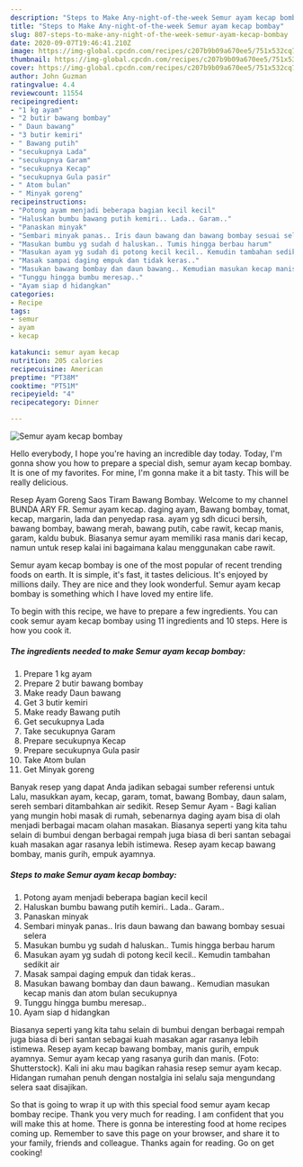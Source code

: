 ```yaml
---
description: "Steps to Make Any-night-of-the-week Semur ayam kecap bombay"
title: "Steps to Make Any-night-of-the-week Semur ayam kecap bombay"
slug: 807-steps-to-make-any-night-of-the-week-semur-ayam-kecap-bombay
date: 2020-09-07T19:46:41.210Z
image: https://img-global.cpcdn.com/recipes/c207b9b09a670ee5/751x532cq70/semur-ayam-kecap-bombay-foto-resep-utama.jpg
thumbnail: https://img-global.cpcdn.com/recipes/c207b9b09a670ee5/751x532cq70/semur-ayam-kecap-bombay-foto-resep-utama.jpg
cover: https://img-global.cpcdn.com/recipes/c207b9b09a670ee5/751x532cq70/semur-ayam-kecap-bombay-foto-resep-utama.jpg
author: John Guzman
ratingvalue: 4.4
reviewcount: 11554
recipeingredient:
- "1 kg ayam"
- "2 butir bawang bombay"
- " Daun bawang"
- "3 butir kemiri"
- " Bawang putih"
- "secukupnya Lada"
- "secukupnya Garam"
- "secukupnya Kecap"
- "secukupnya Gula pasir"
- " Atom bulan"
- " Minyak goreng"
recipeinstructions:
- "Potong ayam menjadi beberapa bagian kecil kecil"
- "Haluskan bumbu bawang putih kemiri.. Lada.. Garam.."
- "Panaskan minyak"
- "Sembari minyak panas.. Iris daun bawang dan bawang bombay sesuai selera"
- "Masukan bumbu yg sudah d haluskan.. Tumis hingga berbau harum"
- "Masukan ayam yg sudah di potong kecil kecil.. Kemudin tambahan sedikit air"
- "Masak sampai daging empuk dan tidak keras.."
- "Masukan bawang bombay dan daun bawang.. Kemudian masukan kecap manis dan atom bulan secukupnya"
- "Tunggu hingga bumbu meresap.."
- "Ayam siap d hidangkan"
categories:
- Recipe
tags:
- semur
- ayam
- kecap

katakunci: semur ayam kecap 
nutrition: 205 calories
recipecuisine: American
preptime: "PT38M"
cooktime: "PT51M"
recipeyield: "4"
recipecategory: Dinner

---
```



![Semur ayam kecap bombay](https://img-global.cpcdn.com/recipes/c207b9b09a670ee5/751x532cq70/semur-ayam-kecap-bombay-foto-resep-utama.jpg)

Hello everybody, I hope you're having an incredible day today. Today, I'm gonna show you how to prepare a special dish, semur ayam kecap bombay. It is one of my favorites. For mine, I'm gonna make it a bit tasty. This will be really delicious.

Resep Ayam Goreng Saos Tiram Bawang Bombay. Welcome to my channel BUNDA ARY FR. Semur ayam kecap. daging ayam, Bawang bombay, tomat, kecap, margarin, lada dan penyedap rasa. ayam yg sdh dicuci bersih, bawang bombay, bawang merah, bawang putih, cabe rawit, kecap manis, garam, kaldu bubuk. Biasanya semur ayam memiliki rasa manis dari kecap, namun untuk resep kalai ini bagaimana kalau menggunakan cabe rawit.

Semur ayam kecap bombay is one of the most popular of recent trending foods on earth. It is simple, it's fast, it tastes delicious. It's enjoyed by millions daily. They are nice and they look wonderful. Semur ayam kecap bombay is something which I have loved my entire life.


To begin with this recipe, we have to prepare a few ingredients. You can cook semur ayam kecap bombay using 11 ingredients and 10 steps. Here is how you cook it.

<!--inarticleads1-->

##### The ingredients needed to make Semur ayam kecap bombay:

1. Prepare 1 kg ayam
1. Prepare 2 butir bawang bombay
1. Make ready  Daun bawang
1. Get 3 butir kemiri
1. Make ready  Bawang putih
1. Get secukupnya Lada
1. Take secukupnya Garam
1. Prepare secukupnya Kecap
1. Prepare secukupnya Gula pasir
1. Take  Atom bulan
1. Get  Minyak goreng


Banyak resep yang dapat Anda jadikan sebagai sumber referensi untuk Lalu, masukkan ayam, kecap, garam, tomat, bawang Bombay, daun salam, sereh sembari ditambahkan air sedikit. Resep Semur Ayam - Bagi kalian yang mungin hobi masak di rumah, sebenarnya daging ayam bisa di olah menjadi berbagai macam olahan masakan. Biasanya seperti yang kita tahu selain di bumbui dengan berbagai rempah juga biasa di beri santan sebagai kuah masakan agar rasanya lebih istimewa. Resep ayam kecap bawang bombay, manis gurih, empuk ayamnya. 

<!--inarticleads2-->

##### Steps to make Semur ayam kecap bombay:

1. Potong ayam menjadi beberapa bagian kecil kecil
1. Haluskan bumbu bawang putih kemiri.. Lada.. Garam..
1. Panaskan minyak
1. Sembari minyak panas.. Iris daun bawang dan bawang bombay sesuai selera
1. Masukan bumbu yg sudah d haluskan.. Tumis hingga berbau harum
1. Masukan ayam yg sudah di potong kecil kecil.. Kemudin tambahan sedikit air
1. Masak sampai daging empuk dan tidak keras..
1. Masukan bawang bombay dan daun bawang.. Kemudian masukan kecap manis dan atom bulan secukupnya
1. Tunggu hingga bumbu meresap..
1. Ayam siap d hidangkan


Biasanya seperti yang kita tahu selain di bumbui dengan berbagai rempah juga biasa di beri santan sebagai kuah masakan agar rasanya lebih istimewa. Resep ayam kecap bawang bombay, manis gurih, empuk ayamnya. Semur ayam kecap yang rasanya gurih dan manis. (Foto: Shutterstock). Kali ini aku mau bagikan rahasia resep semur ayam kecap. Hidangan rumahan penuh dengan nostalgia ini selalu saja mengundang selera saat disajikan. 

So that is going to wrap it up with this special food semur ayam kecap bombay recipe. Thank you very much for reading. I am confident that you will make this at home. There is gonna be interesting food at home recipes coming up. Remember to save this page on your browser, and share it to your family, friends and colleague. Thanks again for reading. Go on get cooking!
